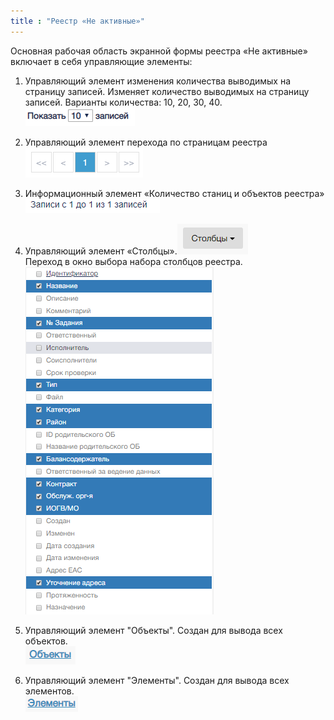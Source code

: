 ```yaml
---
title : "Реестр «Не активные»"
---
```


Основная рабочая область экранной формы реестра «Не активные» включает
в себя управляющие элементы: 

1. Управляющий элемент изменения количества выводимых
на страницу записей. Изменяет количество выводимых
на страницу записей.
Варианты количества:
10, 20, 30, 40.  
![](p1.PNG)  


2. Управляющий элемент перехода
по страницам реестра  
![](p2.PNG)

3. Информационный элемент «Количество станиц и объектов реестра»  
![](p5.PNG)

4. Управляющий элемент «Столбцы».![](p4.PNG)  
Переход в окно выбора набора столбцов реестра.  
![](p7.PNG)

5.	Управляющий элемент "Объекты". Создан для вывода всех объектов.  
![](p8.PNG)

6. Управляющий элемент "Элементы". Создан для вывода всех элементов.  
![](p9.PNG)

